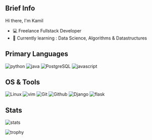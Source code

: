 
## Brief Info

Hi there, I'm Kamil

- :computer: Freelance Fullstack Developer
- :school: Currently learning : Data Science, Algorithms & Datastructures 

## Primary Languages

![python](https://img.shields.io/badge/python-★★★-lightgrey?labelColor=3776AB&logo=Python&style=for-the-badge&logoColor=white)
![java](https://img.shields.io/badge/java-★★★-lightgrey?labelColor=3776AB&logo=Java&style=for-the-badge&logoColor=white)
![PostgreSQL](https://img.shields.io/badge/PostGreSQL-★☆☆-lightgrey?labelColor=3776AB&logo=PostGreSQL&style=for-the-badge&logoColor=black)
![javascript](https://img.shields.io/badge/javascript-★☆☆-lightgrey?labelColor=F7DF1E&logo=JavaScript&style=for-the-badge&logoColor=black)

## OS & Tools

![Linux](https://img.shields.io/badge/-Linux-FCC624?logo=Linux&style=for-the-badge&logoColor=black)
![vim](https://img.shields.io/badge/-vim-019733?logo=Vim&style=for-the-badge&logoColor=white)
![Git](https://img.shields.io/badge/-Git-F05032?logo=Git&style=for-the-badge&logoColor=white)
![Github](https://img.shields.io/badge/-Github-181717?logo=Github&style=for-the-badge&logoColor=white)
![Django](https://img.shields.io/badge/-Django-092E20?logo=Django&style=for-the-badge&logoColor=white)
![flask](https://img.shields.io/badge/-flask-000000?logo=Flask&style=for-the-badge&logoColor=white)

## Stats

![stats](https://github-readme-stats.vercel.app/api?username=Bialomazur&show_icons=true&count_private=true&title_color=f7d745&text_color=b2d76c&icon_color=6562af&bg_color=00000000&hide=bg-color&hide_border=true)



![trophy](https://github-profile-trophy.vercel.app/?username=Bialomazur&theme=juicyfresh&no-bg=true&no-frame=true&column=7&")

